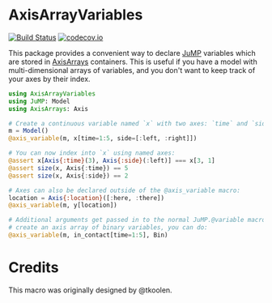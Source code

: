 # AxisArrayVariables

[![Build Status](https://travis-ci.org/rdeits/AxisArrayVariables.jl.svg?branch=master)](https://travis-ci.org/rdeits/AxisArrayVariables.jl)
[![codecov.io](http://codecov.io/github/rdeits/AxisArrayVariables.jl/coverage.svg?branch=master)](http://codecov.io/github/rdeits/AxisArrayVariables.jl?branch=master)

This package provides a convenient way to declare [JuMP](https://github.com/JuliaOpt/JuMP.jl) variables which are stored in [AxisArrays](https://github.com/JuliaArrays/AxisArrays.jl) containers. This is useful if you have a model with multi-dimensional arrays of variables, and you don't want to keep track of your axes by their index. 

```julia
using AxisArrayVariables
using JuMP: Model
using AxisArrays: Axis

# Create a continuous variable named `x` with two axes: `time` and `side`
m = Model()
@axis_variable(m, x[time=1:5, side=[:left, :right]])

# You can now index into `x` using named axes:
@assert x[Axis{:time}(3), Axis{:side}(:left)] === x[3, 1]
@assert size(x, Axis{:time}) == 5
@assert size(x, Axis{:side}) == 2

# Axes can also be declared outside of the @axis_variable macro:
location = Axis{:location}([:here, :there])
@axis_variable(m, y[location])

# Additional arguments get passed in to the normal JuMP.@variable macro. To
# create an axis array of binary variables, you can do:
@axis_variable(m, in_contact[time=1:5], Bin)
```

# Credits

This macro was originally designed by @tkoolen. 
